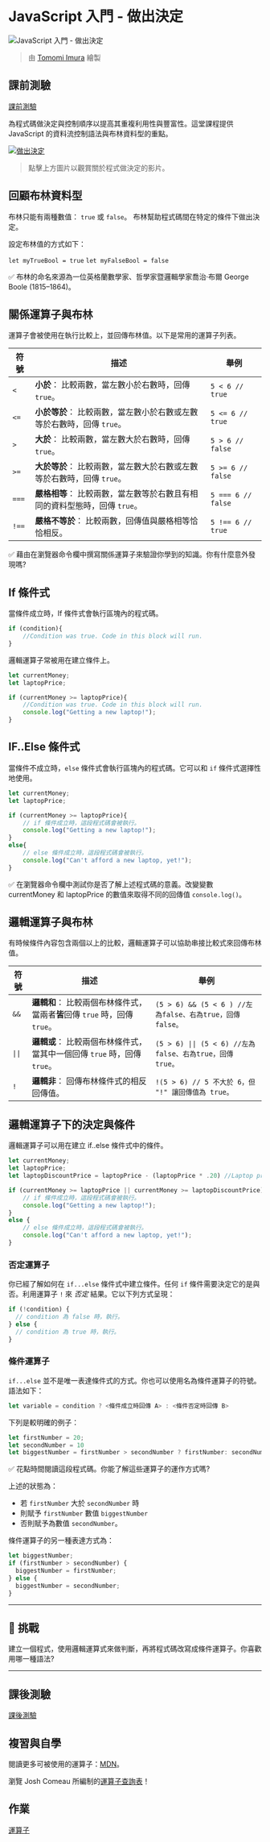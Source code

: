 # JavaScript 入門 - 做出決定

![JavaScript 入門 - 做出決定](/sketchnotes/webdev101-js-decisions.png)
> 由 [Tomomi Imura](https://twitter.com/girlie_mac) 繪製

## 課前測驗
[課前測驗](https://ff-quizzes.netlify.app/quiz/11?loc=zh_tw)

為程式碼做決定與控制順序以提高其重複利用性與豐富性。這堂課程提供 JavaScript 的資料流控制語法與布林資料型的重點。

[![做出決定](https://img.youtube.com/vi/SxTp8j-fMMY/0.jpg)](https://youtube.com/watch?v=SxTp8j-fMMY "做出決定")

> 點擊上方圖片以觀賞關於程式做決定的影片。

## 回顧布林資料型

布林只能有兩種數值： `true` 或 `false`。 布林幫助程式碼間在特定的條件下做出決定。

設定布林值的方式如下：

`let myTrueBool = true`
`let myFalseBool = false`

✅ 布林的命名來源為一位英格蘭數學家、哲學家暨邏輯學家喬治·布爾 George Boole (1815–1864)。

## 關係運算子與布林

運算子會被使用在執行比較上，並回傳布林值。以下是常用的運算子列表。

| 符號  | 描述                                                                       | 舉例               |
| ----- | -------------------------------------------------------------------------- | ------------------ |
| `<`   | **小於**： 比較兩數，當左數小於右數時，回傳 `true`。                       | `5 < 6 // true`    |
| `<=`  | **小於等於**： 比較兩數，當左數小於右數或左數等於右數時，回傳 `true`。     | `5 <= 6 // true`   |
| `>`   | **大於**： 比較兩數，當左數大於右數時，回傳 `true`。                       | `5 > 6 // false`   |
| `>=`  | **大於等於**： 比較兩數，當左數大於右數或左數等於右數時，回傳 `true`。     | `5 >= 6 // false`  |
| `===` | **嚴格相等**： 比較兩數，當左數等於右數且有相同的資料型態時，回傳 `true`。 | `5 === 6 // false` |
| `!==` | **嚴格不等於**： 比較兩數，回傳值與嚴格相等恰恰相反。                      | `5 !== 6 // true`  |

✅ 藉由在瀏覽器命令欄中撰寫關係運算子來驗證你學到的知識。你有什麼意外發現嗎?

## If 條件式

當條件成立時，If 條件式會執行區塊內的程式碼。

```javascript
if (condition){
    //Condition was true. Code in this block will run.
}
```

邏輯運算子常被用在建立條件上。

```javascript
let currentMoney;
let laptopPrice;

if (currentMoney >= laptopPrice){
    //Condition was true. Code in this block will run.
    console.log("Getting a new laptop!");
}
```

## IF..Else 條件式

當條件不成立時，`else` 條件式會執行區塊內的程式碼。它可以和 `if` 條件式選擇性地使用。

```javascript
let currentMoney;
let laptopPrice;

if (currentMoney >= laptopPrice){
    // if 條件成立時，這段程式碼會被執行。
    console.log("Getting a new laptop!");
}
else{
    // else 條件成立時，這段程式碼會被執行。
    console.log("Can't afford a new laptop, yet!");
}
```

✅ 在瀏覽器命令欄中測試你是否了解上述程式碼的意義。改變變數 currentMoney 和 laptopPrice 的數值來取得不同的回傳值 `console.log()`。

## 邏輯運算子與布林

有時候條件內容包含兩個以上的比較，邏輯運算子可以協助串接比較式來回傳布林值。

| 符號   | 描述                                                                       | 舉例                                                      |
| ------ | -------------------------------------------------------------------------- | --------------------------------------------------------- |
| `&&`   | **邏輯和**： 比較兩個布林條件式，當兩者**皆**回傳 `true` 時，回傳 `true`。 | `(5 > 6) && (5 < 6 ) //左為false、右為true，回傳 false。` |
| `\|\|` | **邏輯或**： 比較兩個布林條件式，當其中一個回傳 `true` 時，回傳 `true`。   | `(5 > 6) \|\| (5 < 6) //左為false、右為true，回傳 true。` |
| `!`    | **邏輯非**： 回傳布林條件式的相反回傳值。                                  | `!(5 > 6) // 5 不大於 6，但 "!" 讓回傳值為 true。`        |

## 邏輯運算子下的決定與條件

邏輯運算子可以用在建立 if..else 條件式中的條件。

```javascript
let currentMoney;
let laptopPrice;
let laptopDiscountPrice = laptopPrice - (laptopPrice * .20) //Laptop price at 20 percent off

if (currentMoney >= laptopPrice || currentMoney >= laptopDiscountPrice){
    // if 條件成立時，這段程式碼會被執行。
    console.log("Getting a new laptop!");
}
else {
    // else 條件成立時，這段程式碼會被執行。
    console.log("Can't afford a new laptop, yet!");
}
```

### 否定運算子

你已經了解如何在 `if...else` 條件式中建立條件。任何 `if` 條件需要決定它的是與否。利用運算子 `!` 來 _否定_ 結果。它以下列方式呈現：

```javascript
if (!condition) {
  // condition 為 false 時，執行。
} else {
  // condition 為 true 時，執行。
}
```

### 條件運算子

`if...else` 並不是唯一表達條件式的方式。你也可以使用名為條件運算子的符號。語法如下：

```javascript
let variable = condition ? <條件成立時回傳 A> : <條件否定時回傳 B>
```

下列是較明確的例子：

```javascript
let firstNumber = 20;
let secondNumber = 10
let biggestNumber = firstNumber > secondNumber ? firstNumber: secondNumber;
```

✅ 花點時間閱讀這段程式碼。你能了解這些運算子的運作方式嗎?

上述的狀態為：
- 若 `firstNumber` 大於 `secondNumber` 時
- 則賦予 `firstNumber` 數值 `biggestNumber` 
- 否則賦予為數值 `secondNumber`。 
  
條件運算子的另一種表達方式為：

```javascript
let biggestNumber;
if (firstNumber > secondNumber) {
  biggestNumber = firstNumber;
} else {
  biggestNumber = secondNumber;
}
```

---

## 🚀 挑戰

建立一個程式，使用邏輯運算式來做判斷，再將程式碼改寫成條件運算子。你喜歡用哪一種語法?

---
## 課後測驗
[課後測驗](https://ff-quizzes.netlify.app/quiz/12?loc=zh_tw)

## 複習與自學

閱讀更多可被使用的運算子：[MDN](https://developer.mozilla.org/en-US/docs/Web/JavaScript/Reference/Operators)。

瀏覽 Josh Comeau 所編制的[運算子查詢表](https://joshwcomeau.com/operator-lookup/)！

## 作業

[運算子](assignment.zh-tw.md)
